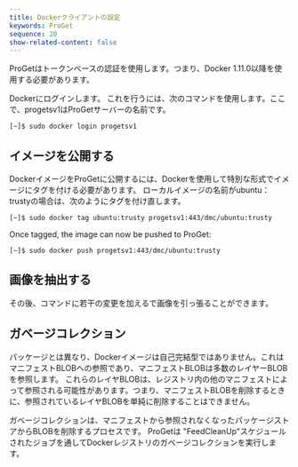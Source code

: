 ```yaml
---
title: Dockerクライアントの設定
keywords: ProGet
sequence: 20
show-related-content: false
---
```


ProGetはトークンベースの認証を使用します。つまり、Docker 1.11.0以降を使用する必要があります。

Dockerにログインします。 これを行うには、次のコマンドを使用します。ここで、progetsv1はProGetサーバーの名前です。
```
[~]$ sudo docker login progetsv1
```


## イメージを公開する
DockerイメージをProGetに公開するには、Dockerを使用して特別な形式でイメージにタグを付ける必要があります。 ローカルイメージの名前がubuntu：trustyの場合は、次のようにタグを付け直します。  
```  
[~]$ sudo docker tag ubuntu:trusty progetsv1:443/dmc/ubuntu:trusty  
```   
Once tagged, the image can now be pushed to ProGet:  
```
[~]$ sudo docker push progetsv1:443/dmc/ubuntu:trusty
```

## 画像を抽出する

その後、コマンドに若干の変更を加えるで画像を引っ張ることができます。


## ガベージコレクション
パッケージとは異なり、Dockerイメージは自己完結型ではありません。これはマニフェストBLOBへの参照であり、マニフェストBLOBは多数のレイヤーBLOBを参照します。 これらのレイヤBLOBは、レジストリ内の他のマニフェストによって参照される可能性があります。つまり、マニフェストBLOBを削除するときに、参照されているレイヤBLOBを単純に削除することはできません。

ガベージコレクションは、マニフェストから参照されなくなったパッケージストアからBLOBを削除するプロセスです。 ProGetは "FeedCleanUp"スケジュールされたジョブを通してDockerレジストリのガベージコレクションを実行します。
